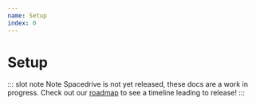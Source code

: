 ```yaml
---
name: Setup
index: 0
---
```


# Setup

::: slot note Note
Spacedrive is not yet released, these docs are a work in progress. Check out our [roadmap](/roadmap) to see a timeline leading to release!
:::